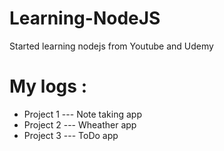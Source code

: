 # Learning-NodeJS
Started learning nodejs from Youtube and Udemy

# My logs :
- Project 1 --- Note taking app
- Project 2 --- Wheather app
- Project 3 --- ToDo app
